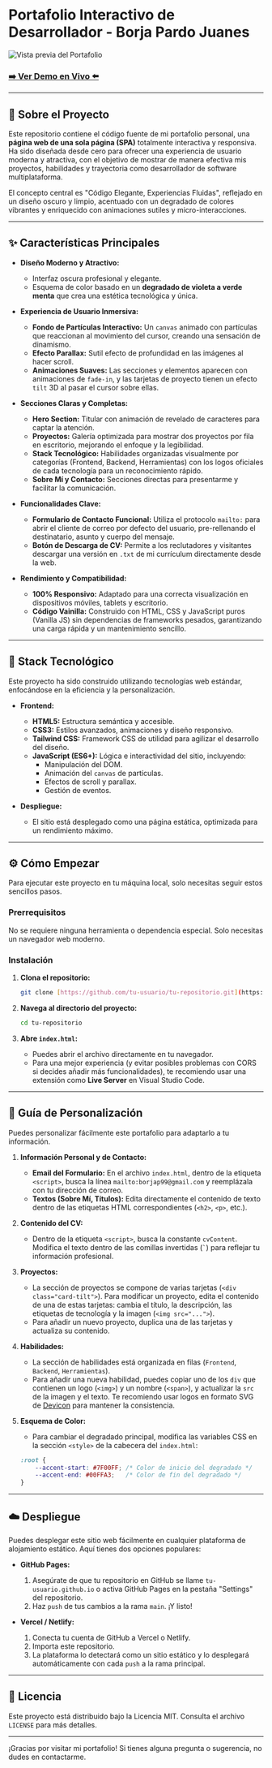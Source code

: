 # Portafolio Interactivo de Desarrollador - Borja Pardo Juanes

![Vista previa del Portafolio](https://placehold.co/1200x600/121212/00FFA3?text=Portfolio+Showcase)

### [➡️ Ver Demo en Vivo ⬅️](https://tu-enlace-a-la-demo.com)

---

## 📖 Sobre el Proyecto

Este repositorio contiene el código fuente de mi portafolio personal, una **página web de una sola página (SPA)** totalmente interactiva y responsiva. Ha sido diseñada desde cero para ofrecer una experiencia de usuario moderna y atractiva, con el objetivo de mostrar de manera efectiva mis proyectos, habilidades y trayectoria como desarrollador de software multiplataforma.

El concepto central es "Código Elegante, Experiencias Fluidas", reflejado en un diseño oscuro y limpio, acentuado con un degradado de colores vibrantes y enriquecido con animaciones sutiles y micro-interacciones.

---

## ✨ Características Principales

* **Diseño Moderno y Atractivo:**
    * Interfaz oscura profesional y elegante.
    * Esquema de color basado en un **degradado de violeta a verde menta** que crea una estética tecnológica y única.

* **Experiencia de Usuario Inmersiva:**
    * **Fondo de Partículas Interactivo:** Un `canvas` animado con partículas que reaccionan al movimiento del cursor, creando una sensación de dinamismo.
    * **Efecto Parallax:** Sutil efecto de profundidad en las imágenes al hacer scroll.
    * **Animaciones Suaves:** Las secciones y elementos aparecen con animaciones de `fade-in`, y las tarjetas de proyecto tienen un efecto `tilt` 3D al pasar el cursor sobre ellas.

* **Secciones Claras y Completas:**
    * **Hero Section:** Titular con animación de revelado de caracteres para captar la atención.
    * **Proyectos:** Galería optimizada para mostrar dos proyectos por fila en escritorio, mejorando el enfoque y la legibilidad.
    * **Stack Tecnológico:** Habilidades organizadas visualmente por categorías (Frontend, Backend, Herramientas) con los logos oficiales de cada tecnología para un reconocimiento rápido.
    * **Sobre Mí y Contacto:** Secciones directas para presentarme y facilitar la comunicación.

* **Funcionalidades Clave:**
    * **Formulario de Contacto Funcional:** Utiliza el protocolo `mailto:` para abrir el cliente de correo por defecto del usuario, pre-rellenando el destinatario, asunto y cuerpo del mensaje.
    * **Botón de Descarga de CV:** Permite a los reclutadores y visitantes descargar una versión en `.txt` de mi currículum directamente desde la web.

* **Rendimiento y Compatibilidad:**
    * **100% Responsivo:** Adaptado para una correcta visualización en dispositivos móviles, tablets y escritorio.
    * **Código Vainilla:** Construido con HTML, CSS y JavaScript puros (Vanilla JS) sin dependencias de frameworks pesados, garantizando una carga rápida y un mantenimiento sencillo.

---

## 🚀 Stack Tecnológico

Este proyecto ha sido construido utilizando tecnologías web estándar, enfocándose en la eficiencia y la personalización.

* **Frontend:**
    * **HTML5:** Estructura semántica y accesible.
    * **CSS3:** Estilos avanzados, animaciones y diseño responsivo.
    * **Tailwind CSS:** Framework CSS de utilidad para agilizar el desarrollo del diseño.
    * **JavaScript (ES6+):** Lógica e interactividad del sitio, incluyendo:
        * Manipulación del DOM.
        * Animación del `canvas` de partículas.
        * Efectos de scroll y parallax.
        * Gestión de eventos.

* **Despliegue:**
    * El sitio está desplegado como una página estática, optimizada para un rendimiento máximo.

---

## ⚙️ Cómo Empezar

Para ejecutar este proyecto en tu máquina local, solo necesitas seguir estos sencillos pasos.

### Prerrequisitos

No se requiere ninguna herramienta o dependencia especial. Solo necesitas un navegador web moderno.

### Instalación

1.  **Clona el repositorio:**
    ```sh
    git clone [https://github.com/tu-usuario/tu-repositorio.git](https://github.com/tu-usuario/tu-repositorio.git)
    ```

2.  **Navega al directorio del proyecto:**
    ```sh
    cd tu-repositorio
    ```

3.  **Abre `index.html`:**
    * Puedes abrir el archivo directamente en tu navegador.
    * Para una mejor experiencia (y evitar posibles problemas con CORS si decides añadir más funcionalidades), te recomiendo usar una extensión como **Live Server** en Visual Studio Code.

---

## 🔧 Guía de Personalización

Puedes personalizar fácilmente este portafolio para adaptarlo a tu información.

1.  **Información Personal y de Contacto:**
    * **Email del Formulario:** En el archivo `index.html`, dentro de la etiqueta `<script>`, busca la línea `mailto:borjap99@gmail.com` y reemplázala con tu dirección de correo.
    * **Textos (Sobre Mí, Títulos):** Edita directamente el contenido de texto dentro de las etiquetas HTML correspondientes (`<h2>`, `<p>`, etc.).

2.  **Contenido del CV:**
    * Dentro de la etiqueta `<script>`, busca la constante `cvContent`. Modifica el texto dentro de las comillas invertidas (`` ` ``) para reflejar tu información profesional.

3.  **Proyectos:**
    * La sección de proyectos se compone de varias tarjetas (`<div class="card-tilt">`). Para modificar un proyecto, edita el contenido de una de estas tarjetas: cambia el título, la descripción, las etiquetas de tecnología y la imagen (`<img src="...">`).
    * Para añadir un nuevo proyecto, duplica una de las tarjetas y actualiza su contenido.

4.  **Habilidades:**
    * La sección de habilidades está organizada en filas (`Frontend`, `Backend`, `Herramientas`).
    * Para añadir una nueva habilidad, puedes copiar uno de los `div` que contienen un logo (`<img>`) y un nombre (`<span>`), y actualizar la `src` de la imagen y el texto. Te recomiendo usar logos en formato SVG de [Devicon](https://devicon.dev/) para mantener la consistencia.

5.  **Esquema de Color:**
    * Para cambiar el degradado principal, modifica las variables CSS en la sección `<style>` de la cabecera del `index.html`:
    ```css
    :root {
        --accent-start: #7F00FF; /* Color de inicio del degradado */
        --accent-end: #00FFA3;   /* Color de fin del degradado */
    }
    ```

---

## ☁️ Despliegue

Puedes desplegar este sitio web fácilmente en cualquier plataforma de alojamiento estático. Aquí tienes dos opciones populares:

* **GitHub Pages:**
    1.  Asegúrate de que tu repositorio en GitHub se llame `tu-usuario.github.io` o activa GitHub Pages en la pestaña "Settings" del repositorio.
    2.  Haz `push` de tus cambios a la rama `main`. ¡Y listo!

* **Vercel / Netlify:**
    1.  Conecta tu cuenta de GitHub a Vercel o Netlify.
    2.  Importa este repositorio.
    3.  La plataforma lo detectará como un sitio estático y lo desplegará automáticamente con cada `push` a la rama principal.

---

## 📄 Licencia

Este proyecto está distribuido bajo la Licencia MIT. Consulta el archivo `LICENSE` para más detalles.

---

¡Gracias por visitar mi portafolio! Si tienes alguna pregunta o sugerencia, no dudes en contactarme.
